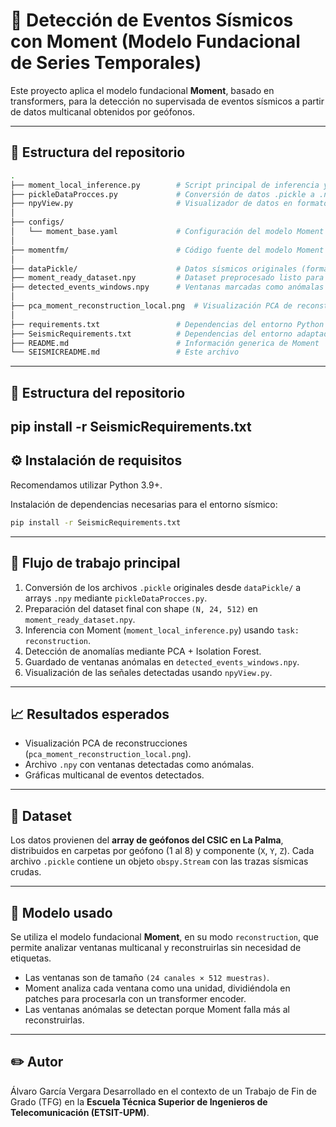 # 🧠 Detección de Eventos Sísmicos con Moment (Modelo Fundacional de Series Temporales)

Este proyecto aplica el modelo fundacional **Moment**, basado en transformers, para la detección no supervisada de eventos sísmicos a partir de datos multicanal obtenidos por geófonos.

---

## 📁 Estructura del repositorio

```bash
.
├── moment_local_inference.py        # Script principal de inferencia y detección
├── pickleDataProcces.py             # Conversión de datos .pickle a .npy
├── npyView.py                       # Visualizador de datos en formato .npy
│
├── configs/
│   └── moment_base.yaml             # Configuración del modelo Moment (task: reconstruction)
│
├── momentfm/                        # Código fuente del modelo Moment (modelo, capas, datasets)
│
├── dataPickle/                      # Datos sísmicos originales (formato .pickle por geófono)
├── moment_ready_dataset.npy         # Dataset preprocesado listo para inferencia
├── detected_events_windows.npy      # Ventanas marcadas como anómalas por Moment + Isolation Forest
│
├── pca_moment_reconstruction_local.png  # Visualización PCA de reconstrucciones
│
├── requirements.txt                 # Dependencias del entorno Python
├── SeismicRequirements.txt          # Dependencias del entorno adaptadas al proyecto
├── README.md                        # Información generica de Moment
└── SEISMICREADME.md                 # Este archivo

```

---

## 📁 Estructura del repositorio
pip install -r SeismicRequirements.txt
---

## ⚙️ Instalación de requisitos

Recomendamos utilizar Python 3.9+.

Instalación de dependencias necesarias para el entorno sísmico:

```bash
pip install -r SeismicRequirements.txt
```

---

## 🚀 Flujo de trabajo principal

1. Conversión de los archivos `.pickle` originales desde `dataPickle/` a arrays `.npy` mediante `pickleDataProcces.py`.
2. Preparación del dataset final con shape `(N, 24, 512)` en `moment_ready_dataset.npy`.
3. Inferencia con Moment (`moment_local_inference.py`) usando `task: reconstruction`.
4. Detección de anomalías mediante PCA + Isolation Forest.
5. Guardado de ventanas anómalas en `detected_events_windows.npy`.
6. Visualización de las señales detectadas usando `npyView.py`.

---

## 📈 Resultados esperados

- Visualización PCA de reconstrucciones (`pca_moment_reconstruction_local.png`).
- Archivo `.npy` con ventanas detectadas como anómalas.
- Gráficas multicanal de eventos detectados.

---

## 📡 Dataset

Los datos provienen del **array de geófonos del CSIC en La Palma**, distribuidos en carpetas por geófono (1 al 8) y componente (`X`, `Y`, `Z`). Cada archivo `.pickle` contiene un objeto `obspy.Stream` con las trazas sísmicas crudas.

---

## 🧠 Modelo usado

Se utiliza el modelo fundacional **Moment**, en su modo `reconstruction`, que permite analizar ventanas multicanal y reconstruirlas sin necesidad de etiquetas.

- Las ventanas son de tamaño `(24 canales × 512 muestras)`.
- Moment analiza cada ventana como una unidad, dividiéndola en patches para procesarla con un transformer encoder.
- Las ventanas anómalas se detectan porque Moment falla más al reconstruirlas.

---

## ✏️ Autor
Álvaro García Vergara
Desarrollado en el contexto de un Trabajo de Fin de Grado (TFG) en la **Escuela Técnica Superior de Ingenieros de Telecomunicación (ETSIT-UPM)**.